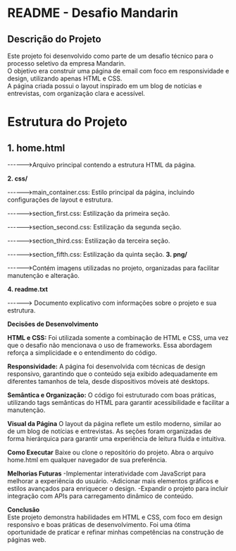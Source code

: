 <h1>README - Desafio Mandarin</h1>

<h2>Descrição do Projeto</h2>
<p>Este projeto foi desenvolvido como parte de um desafio técnico para o processo seletivo da empresa Mandarin. <br>
O objetivo era construir uma página de email com foco em responsividade e design, utilizando apenas HTML e CSS. <br>
A página criada possui o layout inspirado em um blog de notícias e entrevistas, com organização clara e acessível.</p>


<h1>Estrutura do Projeto</h1>
<h2>1. home.html</h2>

------>Arquivo principal contendo a estrutura HTML da página.

**2. css/**

------>main_container.css: Estilo principal da página, incluindo configurações de layout e estrutura.

------>section_first.css: Estilização da primeira seção.

------>section_second.css: Estilização da segunda seção.

------>section_third.css: Estilização da terceira seção.

------>section_fifth.css: Estilização da quinta seção.
**3. png/**

------>Contém imagens utilizadas no projeto, organizadas para facilitar manutenção e alteração.

**4. readme.txt**

------> Documento explicativo com informações sobre o projeto e sua estrutura.


**Decisões de Desenvolvimento**

**HTML e CSS:** 
Foi utilizada somente a combinação de HTML e CSS, uma vez que o desafio não mencionava o uso de frameworks. 
Essa abordagem reforça a simplicidade e o entendimento do código.

**Responsividade:**
A página foi desenvolvida com técnicas de design responsivo, garantindo que o conteúdo seja 
exibido adequadamente em diferentes tamanhos de tela, desde dispositivos móveis até desktops.

**Semântica e Organização:**
O código foi estruturado com boas práticas, utilizando tags semânticas do HTML para garantir
acessibilidade e facilitar a manutenção.

**Visual da Página**
O layout da página reflete um estilo moderno, similar ao de um blog de notícias e entrevistas. 
As seções foram organizadas de forma hierárquica para garantir uma experiência de leitura 
fluida e intuitiva.

**Como Executar**
Baixe ou clone o repositório do projeto.
Abra o arquivo home.html em qualquer navegador de sua preferência.


**Melhorias Futuras**
-Implementar interatividade com JavaScript para melhorar a experiência do usuário.
-Adicionar mais elementos gráficos e estilos avançados para enriquecer o design.
-Expandir o projeto para incluir integração com APIs para carregamento dinâmico de conteúdo.


**Conclusão**
<br>
Este projeto demonstra habilidades em HTML e CSS, com foco em design responsivo e boas práticas de desenvolvimento. 
Foi uma ótima oportunidade de praticar e refinar minhas competências na construção de páginas web.
